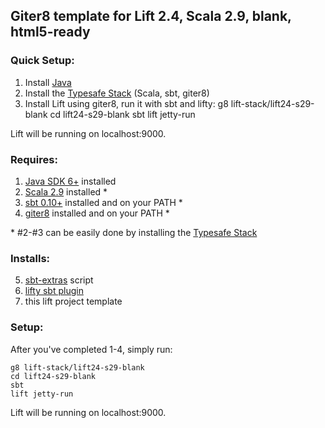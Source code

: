 ## Giter8 template for Lift 2.4, Scala 2.9, blank, html5-ready

### Quick Setup:

1.  Install [Java][1]
2.  Install the [Typesafe Stack][8] (Scala, sbt, giter8)
3.  Install Lift using giter8, run it with sbt and lifty:
    g8 lift-stack/lift24-s29-blank
    cd lift24-s29-blank
    sbt
    lift jetty-run

Lift will be running on localhost:9000.

### Requires:

1.  [Java SDK 6+][1] installed
2.  [Scala 2.9][2] installed \*
3.  [sbt 0.10+][3] installed and on your PATH \*
4.  [giter8][4] installed and on your PATH \*

\* #2-#3 can be easily done by installing the [Typesafe Stack][8]

### Installs:

5.  [sbt-extras][5] script 
6.  [lifty sbt plugin][6]
7.  this lift project template

### Setup:

After you've completed 1-4, simply run:

    g8 lift-stack/lift24-s29-blank
    cd lift24-s29-blank
    sbt
    lift jetty-run

Lift will be running on localhost:9000.

[1]:  http://oracle.com/java 
[2]:  http://www.scala-lang.org/downloads 
[3]:  https://github.com/harrah/xsbt/ 
[4]:  https://github.com/n8han/giter8 
[5]:  https://github.com/paulp/sbt-extras
[6]:  https://github.com/Lifty/lifty 

[8]:  http://typesafe.com/stack/download 

